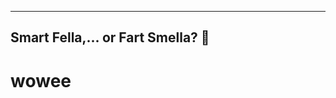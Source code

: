 ----------------------------------
Smart Fella,... or Fart Smella? 🥱
----------------------------------
<h1>wowee</h1>
